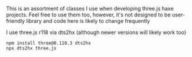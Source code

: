 This is an assortment of classes I use when developing three.js haxe projects. Feel free to use them too, however, it's not designed to be user-friendly library and code here is likely to change frequently

I use three.js r118 via dts2hx (although newer versions will likely work too)

```
npm install three@0.118.3 dts2hx
npx dts2hx three.js
```
